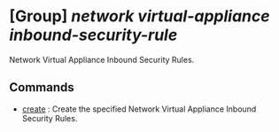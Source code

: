 # [Group] _network virtual-appliance inbound-security-rule_

Network Virtual Appliance Inbound Security Rules.

## Commands

- [create](/Commands/network/virtual-appliance/inbound-security-rule/_create.md)
: Create the specified Network Virtual Appliance Inbound Security Rules.
